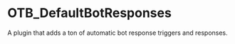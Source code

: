 # OTB_DefaultBotResponses
A plugin that adds a ton of automatic bot response triggers and responses.
